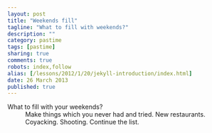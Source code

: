 ```yaml
---
layout: post
title: "Weekends fill"
tagline: "What to fill with weekends?"
description: ""
category: pastime
tags: [pastime]
sharing: true
comments: true
robots: index,follow
alias: [/lessons/2012/1/20/jekyll-introduction/index.html]
date: 26 March 2013
published: true
---
```

<dl>
	<dt>What to fill with your weekends?</dt>
	<dd>Make things which you never had and tried. New restaurants. Coyacking. Shooting. Continue the list.</dd>
</dl>
